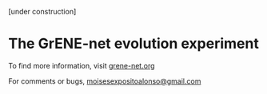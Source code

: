 [under construction]

# The GrENE-net evolution experiment 

To find more information, visit [grene-net.org](grene-net.org)

For comments or bugs, moisesexpositoalonso@gmail.com

